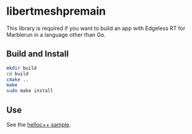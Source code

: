 # libertmeshpremain
This library is required if you want to build an app with Edgeless RT for Marblerun in a language other than Go.

## Build and Install
```sh
mkdir build
cd build
cmake ..
make
sudo make install
```

## Use
See the [helloc++ sample](../samples/helloc++/README.md).
